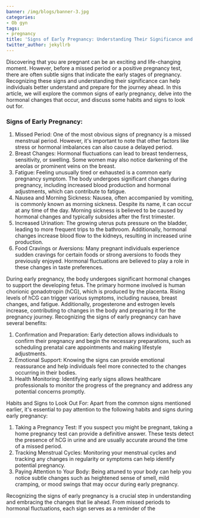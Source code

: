 ```yaml
---
banner: /img/blogs/banner-3.jpg
categories:
- Ob gyn
tags:
- pregnancy
title: 'Signs of Early Pregnancy: Understanding Their Significance and Hormonal Changes'
twitter_author: jekyllrb
---
```


Discovering that you are pregnant can be an exciting and life-changing moment. However, before a missed period or a positive pregnancy test, there are often subtle signs that indicate the early stages of pregnancy. Recognizing these signs and understanding their significance can help individuals better understand and prepare for the journey ahead. In this article, we will explore the common signs of early pregnancy, delve into the hormonal changes that occur, and discuss some habits and signs to look out for.

### Signs of Early Pregnancy:

1. Missed Period: One of the most obvious signs of pregnancy is a missed menstrual period. However, it's important to note that other factors like stress or hormonal imbalances can also cause a delayed period.
1. Breast Changes: Hormonal fluctuations can lead to breast tenderness, sensitivity, or swelling. Some women may also notice darkening of the areolas or prominent veins on the breast.
1. Fatigue: Feeling unusually tired or exhausted is a common early pregnancy symptom. The body undergoes significant changes during pregnancy, including increased blood production and hormonal adjustments, which can contribute to fatigue.
1. Nausea and Morning Sickness: Nausea, often accompanied by vomiting, is commonly known as morning sickness. Despite its name, it can occur at any time of the day. Morning sickness is believed to be caused by hormonal changes and typically subsides after the first trimester.
1. Increased Urination: The growing uterus puts pressure on the bladder, leading to more frequent trips to the bathroom. Additionally, hormonal changes increase blood flow to the kidneys, resulting in increased urine production.
1. Food Cravings or Aversions: Many pregnant individuals experience sudden cravings for certain foods or strong aversions to foods they previously enjoyed. Hormonal fluctuations are believed to play a role in these changes in taste preferences.

During early pregnancy, the body undergoes significant hormonal changes to support the developing fetus. The primary hormone involved is human chorionic gonadotropin (hCG), which is produced by the placenta. Rising levels of hCG can trigger various symptoms, including nausea, breast changes, and fatigue. Additionally, progesterone and estrogen levels increase, contributing to changes in the body and preparing it for the pregnancy journey.
Recognizing the signs of early pregnancy can have several benefits:
1. Confirmation and Preparation: Early detection allows individuals to confirm their pregnancy and begin the necessary preparations, such as scheduling prenatal care appointments and making lifestyle adjustments.
2. Emotional Support: Knowing the signs can provide emotional reassurance and help individuals feel more connected to the changes occurring in their bodies.
3. Health Monitoring: Identifying early signs allows healthcare professionals to monitor the progress of the pregnancy and address any potential concerns promptly.

Habits and Signs to Look Out For: Apart from the common signs mentioned earlier, it's essential to pay attention to the following habits and signs during early pregnancy:
1. Taking a Pregnancy Test: If you suspect you might be pregnant, taking a home pregnancy test can provide a definitive answer. These tests detect the presence of hCG in urine and are usually accurate around the time of a missed period.
2. Tracking Menstrual Cycles: Monitoring your menstrual cycles and tracking any changes in regularity or symptoms can help identify potential pregnancy.
3. Paying Attention to Your Body: Being attuned to your body can help you notice subtle changes such as heightened sense of smell, mild cramping, or mood swings that may occur during early pregnancy.

Recognizing the signs of early pregnancy is a crucial step in understanding and embracing the changes that lie ahead. From missed periods to hormonal fluctuations, each sign serves as a reminder of the
